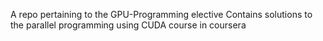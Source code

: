 A repo pertaining to the GPU-Programming elective
Contains solutions to the parallel programming using CUDA course in coursera

